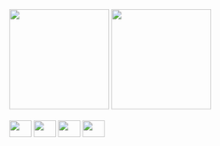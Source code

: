 <div>
<img height="180em" src="https://github-readme-stats.vercel.app/api?username=Eduardo Pasqualetti&show_icons=true&theme=radical">
<img height="180em" src=https://github-readme-stats.vercel.app/api/top-langs/?username=Eduardo Pasqualetti&layout=compact&theme=radical >
</div>

<div style="display: inline_block"><br>
<img align="center" height="30" width="40" src="https://cdn.jsdelivr.net/gh/devicons/devicon/icons/csharp/csharp-original.svg">
<img align="center" height="30" width="40" src="https://cdn.jsdelivr.net/gh/devicons/devicon/icons/css3/css3-original.svg">
<img align="center" height="30" width="40" src="https://cdn.jsdelivr.net/gh/devicons/devicon/icons/html5/html5-original.svg">
<img align="center" height="30" width="40" src="https://cdn.jsdelivr.net/gh/devicons/devicon/icons/figma/figma-original.svg">
</div>
